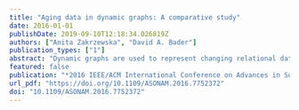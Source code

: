 ```yaml
---
title: "Aging data in dynamic graphs: A comparative study"
date: 2016-01-01
publishDate: 2019-09-10T12:18:34.026819Z
authors: ["Anita Zakrzewska", "David A. Bader"]
publication_types: ["1"]
abstract: "Dynamic graphs are used to represent changing relational data. In order to create a dynamic graph representing relationships or interactions over time, it is necessary to choose a method of adding new data and removing, or otherwise de-emphasizing, past data to decrease its influence. In particular, the question of aging edges is new to dynamic graphs and has not been thoroughly studied. In this work, we address the problem of aging vertices and edges to create a dynamic graph from a stream of temporal data. We provide two new methods, active vertex and active edge, and also evaluate two methods from the literature, sliding window and weight decay. By analyzing various properties of the dynamic graphs created by each aging method, we provide practitioners with quantitative comparisons. We find several interesting similarities and differences. The active vertex and weight decay methods reduce the variability over time of several vertex level measures compared to sliding window and active edge. This means that in practice, active vertex or weight decay may be more useful if graph stability is preferred, while sliding window or active edge may be preferred if the graph should be sensitive to changes in the underlying data stream. Each method also differently affects global measures. The most connected graph is produced by active vertex, while the most disconnected by weight decay. We observe that despite the differences, the graphs produced by each method experience similar types of changes at similar points in time."
featured: false
publication: "*2016 IEEE/ACM International Conference on Advances in Social Networks Analysis and Mining, ASONAM 2016, San Francisco, CA, USA, August 18-21, 2016*"
url_pdf: "https://doi.org/10.1109/ASONAM.2016.7752372"
doi: "10.1109/ASONAM.2016.7752372"
---
```


